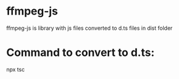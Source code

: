 # ffmpeg-js
ffmpeg-js is library with js files converted to d.ts files in dist folder

# Command to convert to d.ts:
npx tsc

